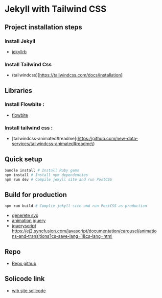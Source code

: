 # Jekyll with Tailwind CSS

## Project installation steps

### Install Jekyll
- [jekyllrb](https://jekyllrb.com/)

### Install Tailwind Css
- (tailwindcss)[https://tailwindcss.com/docs/installation]

## Libraries

### Install Flowbite :
- [flowbite](https://flowbite.com/docs/getting-started/introduction/#require-via-npm)

### Install tailwind css :
- [tailwindcss-animated#readme](https://github.com/new-data-services/tailwindcss-animated#readme\)

## Quick setup

```bash
bundle install # Install Ruby gems
npm install # Install npm dependencies
npm run dev # Compile jekyll site and run PostCSS
```

## Build for production

```bash
npm run build # Complie jekyll site and run PostCSS as production
```

- [generete svg](https://www.softr.io/tools/svg-wave-generator)
- [animation jquery](https://codepen.io/jencrosby/pen/NWxZOyX)
- [jqueryscript](https://www.jqueryscript.net/blog/best-particle-systems.html)
https://ej2.syncfusion.com/javascript/documentation/carousel/animations-and-transitions?cs-save-lang=1&cs-lang=html



## Repo
- [Repo github](https://github.com/SolicodeTanger/Solicode.co)
## Solicode link
- [wib site solicode](https://solicodetanger.github.io/Solicode.co/)
